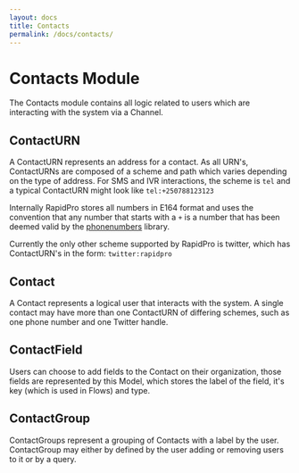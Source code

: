 ```yaml
---
layout: docs
title: Contacts
permalink: /docs/contacts/
---
```


# Contacts Module

The Contacts module contains all logic related to users which are interacting
with the system via a Channel.

## ContactURN

A ContactURN represents an address for a contact. As all URN's, ContactURNs
are composed of a scheme and path which varies depending on the type of address.
For SMS and IVR interactions, the scheme is ```tel``` and a typical ContactURN
might look like ```tel:+250788123123```

Internally RapidPro stores all numbers in E164 format and uses the convention
that any number that starts with a ```+``` is a number that has been deemed
valid by the [phonenumbers](https://github.com/daviddrysdale/python-phonenumbers)
library.

Currently the only other scheme supported by RapidPro is twitter, which has
ContactURN's in the form: ```twitter:rapidpro```

## Contact

A Contact represents a logical user that interacts with the system. A single
contact may have more than one ContactURN of differing schemes, such as one
phone number and one Twitter handle.

## ContactField

Users can choose to add fields to the Contact on their organization, those fields
are represented by this Model, which stores the label of the field, it's key
(which is used in Flows) and type.

## ContactGroup

ContactGroups represent a grouping of Contacts with a label by the user.
ContactGroup may either by defined by the user adding or removing
users to it or by a query.
